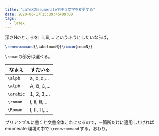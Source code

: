 ```yaml
---
title: "LaTeXのenumerateで使う文字を変更する"
date: 2020-06-17T15:39:45+09:00
tags:
  - latex
---
```


深さNのところをi, ii, iii,... というふうにしたいならば，

```latex
\renewcommand{\labelnumN}{\roman{enumN}}
```

`\roman`の部分は選べる。

なまえ     | すたいる
----------|---------------
`\alph`   | a, b, c,...
`\Alph`   | A, B, C,...
`\arabic` | 1, 2, 3,...
`\roman`  | i, ii, iii,...
`\Roman`  | I, II, III,...

プリアンブルに書くと文書全体これになるので，一箇所だけに適用したければ enumerate 環境の中で
`\renewcommand` する。おわり。
